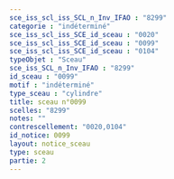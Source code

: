 ```yaml
---
sce_iss_scl_iss_SCL_n_Inv_IFAO : "8299"
categorie : "indéterminé"
sce_iss_scl_iss_SCE_id_sceau : "0020"
sce_iss_scl_iss_SCE_id_sceau : "0099"
sce_iss_scl_iss_SCE_id_sceau : "0104"
typeObjet : "Sceau"
sce_iss_SCL_n_Inv_IFAO : "8299"
id_sceau : "0099"
motif : "indéterminé"
type_sceau : "cylindre"
title: sceau n°0099
scelles: "8299"
notes: ""
contrescellement: "0020,0104"
id_notice: 0099
layout: notice_sceau
type: sceau
partie: 2
---
```

